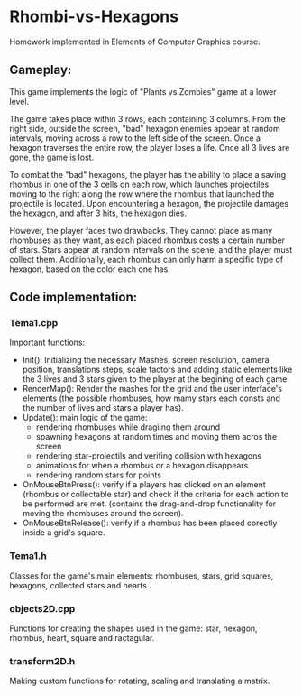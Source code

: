 # Rhombi-vs-Hexagons
  Homework implemented in Elements of Computer Graphics course.
  
## Gameplay:

  This game implements the logic of "Plants vs Zombies" game at a lower level.

  The game takes place within 3 rows, each containing 3 columns. From the right side, outside the screen, "bad" hexagon enemies appear at random intervals, moving across a row to the left side of the screen. Once a hexagon traverses the entire row, the player loses a life. Once all 3 lives are gone, the game is lost.

  To combat the "bad" hexagons, the player has the ability to place a saving rhombus in one of the 3 cells on each row, which launches projectiles moving to the right along the row where the rhombus that launched the projectile is located. Upon encountering a hexagon, the projectile damages the hexagon, and after 3 hits, the hexagon dies.

  However, the player faces two drawbacks. They cannot place as many rhombuses as they want, as each placed rhombus costs a certain number of stars. Stars appear at random intervals on the scene, and the player must collect them. Additionally, each rhombus can only harm a specific type of hexagon, based on the color each one has.

## Code implementation:

### Tema1.cpp
Important functions:
* Init(): Initializing the necessary Mashes, screen resolution, camera position, translations steps, scale factors and adding static elements like the 3 lives and 3 stars given to the player at the begining of each game.
* RenderMap(): Render the mashes for the grid and the user interface's elements (the possible rhombuses, how mamy stars each consts and the number of lives and stars a player has).
* Update(): main logic of the game: 
    * rendering rhombuses while dragiing them around
    * spawning hexagons at random times and moving them acros the screen
    * rendering star-proiectils and verifing collision with hexagons
    * animations for when a rhombus or a hexagon disappears
    * rendering random stars for points
* OnMouseBtnPress(): verify if a players has clicked on an element (rhombus or collectable star) and check if the criteria for each action to be performed are met. (contains the drag-and-drop functionality for moving the rhombuses around the screen).
* OnMouseBtnRelease(): verify if a rhombus has been placed corectly inside a grid's square.
  
### Tema1.h
  Classes for the game's main elements: rhombuses, stars, grid squares, hexagons, collected stars and hearts.

### objects2D.cpp 
  Functions for creating the shapes used in the game: star, hexagon, rhombus, heart, square and ractagular.

### transform2D.h
  Making custom functions for rotating, scaling and translating a matrix.
